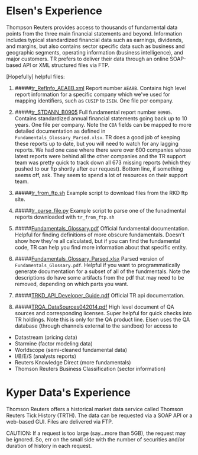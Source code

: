# Elsen's Experience
Thompson Reuters provides access to thousands of fundamental data points from the three main financial statements and beyond. Information includes typical standardized financial data such as earnings, dividends, and margins, but also contains sector specific data such as business and geographic segments, operating information (business intelligence), and major customers. TR prefers to deliver their data through an online SOAP-based API or XML structured files via FTP.

[Hopefully] helpful files:

1. #####[tr_RefInfo_AEA8B.xml](tr_RefInfo_AEA8B.xml)
Report number `AEA8B`. Contains high level report information for a specific company which we've used for mapping identifiers, such as `CUSIP` to `ISIN`. One file per company.

1. #####[tr_STDANN_B0905](tr_STDANN_B0905)
Full fundamental report number `B0905`. Contains standardized annual financial statements going back up to 10 years. One file per company. Note the `COA` fields can be mapped to more detailed documentation as defined in `Fundamentals_Glossary_Parsed.xlsx`. TR does a good job of keeping these reports up to date, but you will need to watch for any lagging reports. We had one case where there were over 600 companies whose latest reports were behind all the other companies and the TR support team was pretty quick to track down all 673 missing reports (which they pushed to our ftp shortly after our request). Bottom line, if something seems off, ask. They seem to spend a lot of resources on their support team. 

1. #####[tr_from_ftp.sh](tr_from_ftp.sh)
Example script to download files from the RKD ftp site. 

1. #####[tr_parse_file.py](tr_parse_file.py)
Example script to parse one of the funadmental reports downloaded with `tr_from_ftp.sh`

1. #####[Fundamentals_Glossary.pdf](Fundamentals_Glossary.pdf)
Official fundamental documentation. Helpful for finding definitions of more obscure fundamentals. Doesn't show how they're all calculated, but if you can find the fundamental code, TR can help you find more information about that specific entity. 

1. #####[Fundamentals_Glossary_Parsed.xlsx](Fundamentals_Glossary_Parsed.xlsx)
Parsed version of `Fundamentals_Glossary.pdf`. Helpful if you want to programmatically generate documentation for a subset of all of the fundmentals. Note the descriptions do have some artifacts from the pdf that may need to be removed, depending on which parts you want. 

1. #####[TRKD_API_Developer_Guide.pdf](TRKD_API_Developer_Guide.pdf)
Official TR api documentation.

1. #####[TRQA_DataSources042014.pdf](TRQA_DataSources042014.pdf)
High level document of QA sources and corresponding licenses. Super helpful for quick checks into TR holdings. Note this is only for the QA product line. Elsen uses the QA database (through channels external to the sandbox) for access to
  - Datastream (pricing data)
  - Starmine (factor modeling data)
  - Worldscope (semi-cleaned fundamental data)
  - I/B/E/S (analysts reports)
  - Reuters Knowledge Direct (more fundamentals)
  - Thomson Reuters Business Classification (sector information)

# Kyper Data's Experience
Thomson Reuters offers a historical market data service called Thomson Reuters Tick History (TRTH). The data can be requested via a SOAP API or a web-based GUI. Files are delivered via FTP.

CAUTION: If a request is too large (say...more than 5GB), the request may be ignored. So, err on the small side with the number of securities and/or duration of history in each request.
